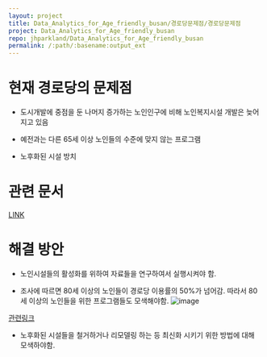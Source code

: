 ```yaml
---
layout: project
title: Data_Analytics_for_Age_friendly_busan/경로당문제점/경로당문제점
project: Data_Analytics_for_Age_friendly_busan
repo: jhparkland/Data_Analytics_for_Age_friendly_busan
permalink: /:path/:basename:output_ext
---
```


# 현재 경로당의 문제점
- 도시개발에 중점을 둔 나머지 증가하는 노인인구에 비해 노인복지시설 개발은 늦어지고 있음

- 예전과는 다른 65세 이상 노인들의 수준에 맞지 않는 프로그램

- 노후화된 시설 방치

# 관련 문서
[LINK](https://www.prism.go.kr/homepage/entire/researchDetail.do?researchId=1460000-200400017)

# 해결 방안
- 노인시설들의 활성화를 위하여 자료들을 연구하여서 실행시켜야 함.

- 조사에 따르면 80세 이상의 노인들이 경로당 이용률의 50%가 넘어감. 따라서 80세 이상의 노인들을 위한 프로그램들도 모색해야함.
![image](https://user-images.githubusercontent.com/86522084/171403319-c721e9b4-05a2-4e4d-a41a-0578cf95ad08.png)

[관련링크](http://lps3.www.dbpia.co.kr.libproxy.donga.ac.kr/pdf/pdfView.do?nodeId=NODE07273703)

- 노후화된 시설들을 철거하거나 리모델링 하는 등 최신화 시키기 위한 방법에 대해 모색하야함.
